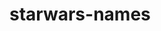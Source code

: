 # starwars-names

<!-- sudo: false
language: node_js
cache:
  directories:
    - node_modules
notifications:
  email: false
node_js:
  - "node"
before_script:
  - npm prune
script:
  - npm run test:single
after_success:
  - npm run semantic-release
branches:
  except:
    - /^v\d+\.\d+\.\d+$/ -->
